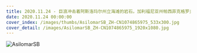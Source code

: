 ```yaml
---
title: 2020.11.24 - 巨浪冲击着阿斯洛玛尔州立海滩的岩石，加利福尼亚州帕西菲克格罗夫 (© Sheila Haddad/Danita Delimont)
date: 2020.11.24 00:00:00
cover_index: /images/thumbs/AsilomarSB_ZH-CN1074865975_533x300.jpg
cover_detail: /images/AsilomarSB_ZH-CN1074865975_1920x1080.jpg
---
```


![AsilomarSB](/images/AsilomarSB_ZH-CN1074865975_1920x1080.jpg)
